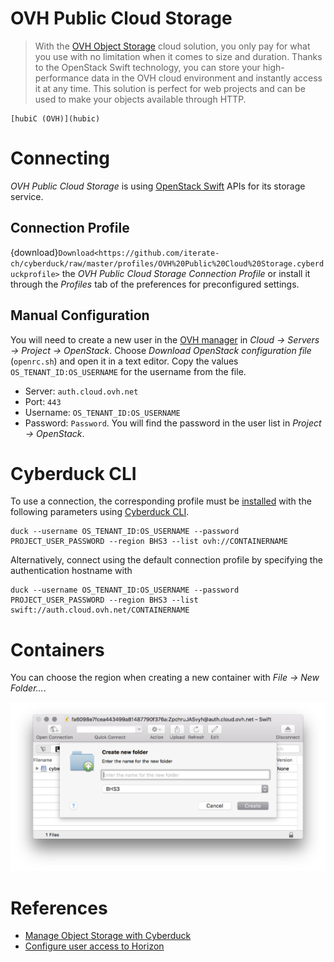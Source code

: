 OVH Public Cloud Storage
===

> With the [OVH Object Storage](https://www.ovh.com/us/public-cloud/storage/object-storage/) cloud solution, you only pay for what you use with no limitation when it comes to size and duration. Thanks to the OpenStack Swift technology, you can store your high-performance data in the OVH cloud environment and instantly access it at any time. This solution is perfect for web projects and can be used to make your objects available through HTTP.

```{seealso}
[hubiC (OVH)](hubic)
```

# Connecting

*OVH Public Cloud Storage* is using [OpenStack Swift](index.md) APIs for its storage service.

## Connection Profile

{download}`Download<https://github.com/iterate-ch/cyberduck/raw/master/profiles/OVH%20Public%20Cloud%20Storage.cyberduckprofile>`  the *OVH Public Cloud Storage Connection Profile* or install it through the *Profiles* tab of the preferences for preconfigured settings.

## Manual Configuration

You will need to create a new user in the [OVH manager](https://www.ovh.com/manager/cloud/) in *Cloud → Servers → Project → OpenStack*. Choose *Download OpenStack configuration file* (`openrc.sh`) and open it in a text editor. Copy the values `OS_TENANT_ID:OS_USERNAME` for the username from the file.

- Server: `auth.cloud.ovh.net`
- Port: `443`
- Username: `OS_TENANT_ID:OS_USERNAME`
- Password: `Password`. You will find the password in the user list in *Project → OpenStack*.

# Cyberduck CLI

To use a connection, the corresponding profile must be [installed](../../cli/index.md#profiles) with the following parameters using [Cyberduck CLI](https://duck.sh/).

	duck --username OS_TENANT_ID:OS_USERNAME --password PROJECT_USER_PASSWORD --region BHS3 --list ovh://CONTAINERNAME

Alternatively, connect using the default connection profile by specifying the authentication hostname with

	duck --username OS_TENANT_ID:OS_USERNAME --password PROJECT_USER_PASSWORD --region BHS3 --list swift://auth.cloud.ovh.net/CONTAINERNAME

# Containers

You can choose the region when creating a new container with *File → New Folder…*.

![OVH Public Cloud Storage](_images/OVH_Public_Cloud_Storage.png)

# References
- [Manage Object Storage with Cyberduck](https://docs.ovh.com/us/en/storage/manage_object_storage_with_cyberduck/)
- [Configure user access to Horizon](https://docs.ovh.com/us/en/public-cloud/configure_user_access_to_horizon/)